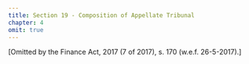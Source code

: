 ```yaml
---
title: Section 19 - Composition of Appellate Tribunal
chapter: 4
omit: true
---
```


[Omitted by the Finance Act, 2017 (7 of 2017), s. 170 (w.e.f. 26-5-2017).]







































